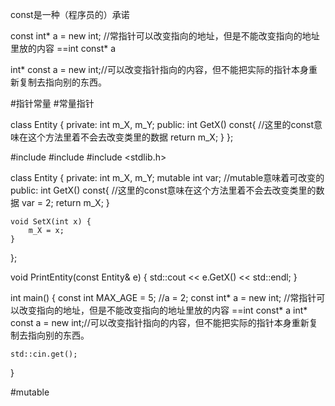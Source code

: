 const是一种（程序员的）承诺

const int* a = new int; //常指针可以改变指向的地址，但是不能改变指向的地址里放的内容 \=\=int const* a

int* const a = new int;//可以改变指针指向的内容，但不能把实际的指针本身重新复制去指向别的东西。

#指针常量  #常量指针

class Entity {
private:
	int m_X, m_Y;
public:
	int GetX() const{  //这里的const意味在这个方法里着不会去改变类里的数据
		return m_X;
	}
};

\#include <iostream>
#include <string>
#include <stdlib.h>

class Entity {
private:
	int m_X, m_Y;
	mutable int var;  //mutable意味着可改变的
public:
	int GetX() const{  //这里的const意味在这个方法里着不会去改变类里的数据
		var = 2;
		return m_X;
	}

	void SetX(int x) {
		m_X = x;
	}
};

void PrintEntity(const Entity& e) {
	std::cout << e.GetX() << std::endl;
}

int main() {
	const int MAX_AGE = 5;
	//a = 2;
	const int* a = new int; //常指针可以改变指向的地址，但是不能改变指向的地址里放的内容 ==int const* a
	int* const a = new int;//可以改变指针指向的内容，但不能把实际的指针本身重新复制去指向别的东西。

	std::cin.get();
}

#mutable

